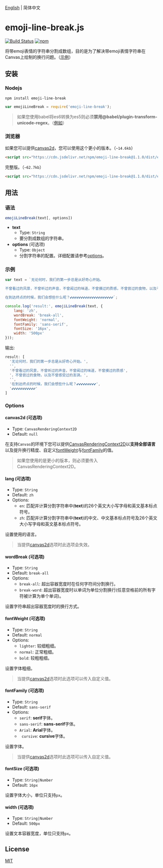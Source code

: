 [English](./README.md) | 简体中文

# emoji-line-break.js
[![Build Status](https://travis-ci.com/Yayure/emoji-line-break.js.svg?branch=master)](https://travis-ci.com/Yayure/emoji-line-break.js) [![npm](https://img.shields.io/npm/v/emoji-line-break)](https://www.npmjs.com/package/emoji-line-break)

将带emoji表情的字符串分割成数组，目的是为了解决带emoji表情字符串在Canvas上绘制的换行问题。（[示例](https://yayure.github.io/emoji-line-break.js)）

## 安装
### Nodejs
```shell
npm install emoji-line-break
```
```javascript
var emojiLineBreak = require('emoji-line-break');
```
>如果您使用babel将es6转换为es5则必须**禁用@babel/plugin-transform-unicode-regex**。（[例如](./webpack.config.js#L32)）

### 浏览器
如果您可以提供[canvas2d](#canvas2d-可选项)，您可以使用这个更小的版本。（`~14.6kb`）
```html
<script src="https://cdn.jsdelivr.net/npm/emoji-line-break@1.1.0/dist/emoji-line-break.canvas2d.min.js"></script>
```

完整版。（`~62.7kb`）
```html
<script src="https://cdn.jsdelivr.net/npm/emoji-line-break@1.1.0/dist/emoji-line-break.min.js"></script>
```

## 用法
### 语法
```javascript
emojiLineBreak(text[, options])
```

- **text**
  - Type: `String`
  - 要分割成数组的字符串。
- **options** (可选项)
  - Type: `Object`
  - 分割字符串的配置。详细配置请参考[options](#options)。

### 示例
```javascript
var text = `无论何时，我们的第一步总是从好奇心开始。

不曾看过的风景，不曾听过的声音，不曾闻过的味道，不曾摸过的质感，不曾尝过的食物，以及不曾感受过的澎湃。

在到达终点的时候，我们会想些什么呢？💕💕💕💕💕💕💕💕💕💕💕💕💕💕💕💕💕💕💕💕`;

console.log('result:', emojiLineBreak(text, {
    lang: 'zh',
    wordBreak: 'break-all',
    fontWeight: 'normal',
    fontFamily: 'sans-serif',
    fontSize: '16px',
    width: '500px'
}));
```
输出:
```javascript
result: [
  '无论何时，我们的第一步总是从好奇心开始。',
  '',
  '不曾看过的风景，不曾听过的声音，不曾闻过的味道，不曾摸过的质感',
  '，不曾尝过的食物，以及不曾感受过的澎湃。',
  '',
  '在到达终点的时候，我们会想些什么呢？💕💕💕💕💕💕💕💕💕',
  '💕💕💕💕💕💕💕💕💕💕💕'
]
```

### Options

#### canvas2d (可选项)
- Type: `CanvasRenderingContext2D`
- Default: `null`

在支持`Canvas`的环境下您可以提供[CanvasRenderingContext2D](https://developer.mozilla.org/zh-CN/docs/Web/API/CanvasRenderingContext2D)以**支持全部语言**以及提升换行精度、自定义[fontWeight](#fontweight-可选项)与[fontFamily](#fontfamily-可选项)的值。
>如果您使用的是更小的版本，则必须要传入CanvasRenderingContext2D。

#### lang (可选项)
- Type: `String`
- Default: `zh`
- Options:
  - `en`: 匹配并计算分割字符串中(**text**)的26个英文大小写字母和英文基本标点符号。
  - `zh`: 匹配并计算分割字符串中(**text**)的中文、中文基本标点符号及26个英文大小写字母和英文基本标点符号。

设置使用的语言。
>当提供[canvas2d](#canvas2d-可选项)选项时此选项会失效。

#### wordBreak (可选项)
- Type: `String`
- Default: `break-all`
- Options:
  - `break-all`: 超出容器宽度时在任何字符间分割换行。
  - `break-word`: 超出容器宽度时以单词为单位分割换行(任意空格前的所有字符被计算为单个单词)。

设置字符串超出容器宽度时的换行方式。

#### fontWeight (可选项)
- Type: `String`
- Default: `normal`
- Options:
  - `lighter`: 较细粗细。
  - `normal`: 正常粗细。
  - `bold`: 较粗粗细。

设置字体粗细。
>当提供[canvas2d](#canvas2d-可选项)选项时此选项可以传入自定义值。

#### fontFamily (可选项)
- Type: `String`
- Default: `sans-serif`
- Options:
  - `serif`: **serif**字体。
  - `sans-serif`: **sans-serif**字体。
  - `Arial`: **Arial**字体。
  - ` cursive`: **cursive**字体。

设置字体。
>当提供[canvas2d](#canvas2d-可选项)选项时此选项可以传入自定义值。

#### fontSize (可选项)
- Type: `String|Number`
- Default: `16px`

设置字体大小，单位只支持`px`。

#### width (可选项)
- Type: `String|Number`
- Default: `500px`

设置文本容器宽度，单位只支持`px`。

## License

[MIT](https://github.com/Yayure/emoji-line-break.js/blob/master/LICENSE)

